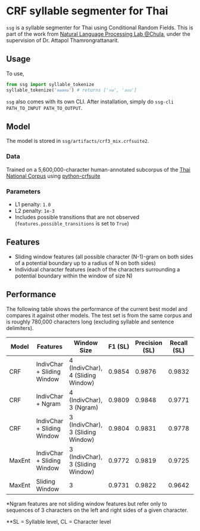 # CRF syllable segmenter for Thai
`ssg` is a syllable segmenter for Thai using Conditional Random Fields. This is part of the work from [Natural Language Processing Lab @Chula](https://attapol.github.io/lab.html), under the supervision of Dr. Attapol Thamrongrattanarit.

## Usage
To use,

```python
from ssg import syllable_tokenize
syllable_tokenize('ทดสอบ') # returns ['ทด', 'สอบ']
```

`ssg` also comes with its own CLI. After installation, simply do `ssg-cli PATH_TO_INPUT PATH_TO_OUTPUT`.

## Model
The model is stored in `ssg/artifacts/crf3_mix.crfsuite2`.

### Data
Trained on a 5,600,000-character human-annotated subcorpus of the [Thai National Corpus](http://www.arts.chula.ac.th/~ling/tnc3/)
using [python-crfsuite](https://pypi.org/project/python-crfsuite/)

### Parameters
- L1 penalty: `1.0` 
- L2 penalty: `1e-3`
- Includes possible transitions that are not observed (`features.possible_transitions` is set to `True`)

## Features
- Sliding window features (all possible character (N-1)-gram on both sides of a potential boundary 
up to a radius of N on both sides)
- Individual character features (each of the characters surrounding a potential boundary within the window of size N)

## Performance
The following table shows the performance of the current best model and compares it against other models. The test set is from the same corpus and is roughly 780,000 characters long (excluding syllable and sentence delimiters).

| Model  | Features                   | Window Size                       | F1 (SL) | Precision (SL) | Recall (SL) | F1 (CL) | Precision (CL) | Recall (CL) |
|--------|----------------------------|-----------------------------------|---------|----------------|-------------|---------|---------------|-------------|
| CRF    | IndivChar + Sliding Window | 4 (IndivChar), 4 (Sliding Window) | 0.9854  | 0.9876         | 0.9832      | 0.9935  | 0.9958        | 0.9854      |
| CRF    | IndivChar + Ngram          | 4 (IndivChar), 3 (Ngram)          | 0.9809  | 0.9848         | 0.9771      | 0.9917  | 0.9956        | 0.9878      |
| CRF    | IndivChar + Sliding Window | 3 (IndivChar), 3 (Sliding Window) | 0.9804  | 0.9831         | 0.9778      | 0.9909  | 0.9936        | 0.9882      |
| MaxEnt | IndivChar + Sliding Window | 3 (IndivChar), 3 (Sliding Window) | 0.9772  | 0.9819         | 0.9725      | 0.9899  | 0.9946        | 0.9852      |
| MaxEnt | Sliding Window             | 3                                 | 0.9731  | 0.9822         | 0.9642      | 0.9871  | 0.9963        | 0.9780      |

\*Ngram features are not sliding window features but refer only to sequences of 3 characters on the left and right sides of a given character.

\*\*SL = Syllable level, CL = Character level